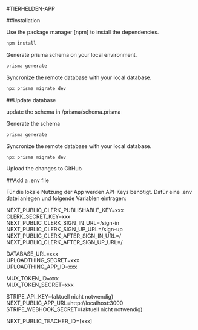 #TIERHELDEN-APP

##Installation

Use the package manager [npm] to install the dependencies.

```bash
npm install
```

Generate prisma schema on your local environment.

```bash
prisma generate
```

Syncronize the remote database with your local database.
```bash
npx prisma migrate dev
```

##Update database

update the schema in /prisma/schema.prisma

Generate the schema
```bash
prisma generate
```

Syncronize the remote database with your local database.
```bash
npx prisma migrate dev
```

Upload the changes to GitHub


##Add a .env file

Für die lokale Nutzung der App werden API-Keys benötigt.
Dafür eine .env datei anlegen und folgende Variablen eintragen:

NEXT_PUBLIC_CLERK_PUBLISHABLE_KEY=xxx  
CLERK_SECRET_KEY=xxx  
NEXT_PUBLIC_CLERK_SIGN_IN_URL=/sign-in  
NEXT_PUBLIC_CLERK_SIGN_UP_URL=/sign-up  
NEXT_PUBLIC_CLERK_AFTER_SIGN_IN_URL=/  
NEXT_PUBLIC_CLERK_AFTER_SIGN_UP_URL=/

DATABASE_URL=xxx  
UPLOADTHING_SECRET=xxx  
UPLOADTHING_APP_ID=xxx

MUX_TOKEN_ID=xxx  
MUX_TOKEN_SECRET=xxx

STRIPE_API_KEY=(aktuell nicht notwendig)  
NEXT_PUBLIC_APP_URL=http://localhost:3000  
STRIPE_WEBHOOK_SECRET=(aktuell nicht notwendig)

NEXT_PUBLIC_TEACHER_ID=[xxx]
